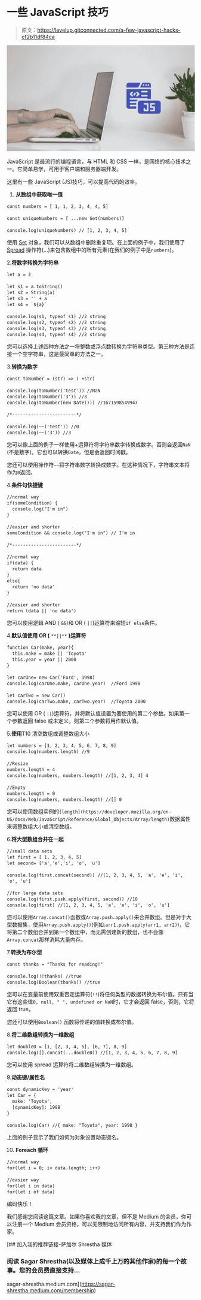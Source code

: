 # 一些 JavaScript 技巧

> 原文：<https://levelup.gitconnected.com/a-few-javascript-hacks-cf2b11df84ca>

![](img/64c60875b78965cf773892459e70879a.png)

JavaScript 是最流行的编程语言，与 HTML 和 CSS 一样，是网络的核心技术之一。它简单易学，可用于客户端和服务器端开发。

这里有一些 JavaScript (JS)技巧，可以提高代码的效率。

1.  **从数组中获取唯一值**

```
const numbers = [ 1, 1, 2, 3, 4, 4, 5]

const uniqueNumbers = [ ...new Set(numbers)]

console.log(uniqueNumbers) // [1, 2, 3, 4, 5]
```

使用 [Set](https://developer.mozilla.org/en-US/docs/Web/JavaScript/Reference/Global_Objects/Set) 对象，我们可以从数组中删除重复项。在上面的例子中，我们使用了 [Spread](https://developer.mozilla.org/en-US/docs/Web/JavaScript/Reference/Operators/Spread_syntax) 操作符(…)来包含数组中的所有元素(在我们的例子中是`numbers`)。

2.**将数字转换为字符串**

```
let a = 2

let s1 = a.toString()
let s2 = String(a)
let s3 = '' + a
let s4 = `${a}`

console.log(s1, typeof s1) //2 string
console.log(s2, typeof s2) //2 string
console.log(s3, typeof s3) //2 string
console.log(s4, typeof s4) //2 string
```

您可以选择上述四种方法之一将整数或浮点数转换为字符串类型。第三种方法是连接一个空字符串，这是最简单的方法之一。

3.**转换为数字**

```
const toNumber = (str) => ( +str)

console.log(toNumber('test')) //NaN
console.log(toNumber('3')) //3
console.log(toNumber(new Date())) //1671598549947

/*------------------------*/

console.log(~~('test')) //0
console.log(~~('3')) //3
```

您可以像上面的例子一样使用+运算符将字符串数字转换成数字。否则会返回`NaN` (不是数字)。它也可以转换`Date`，但是会返回时间戳。

您还可以使用操作符`~~`将字符串数字转换成数字。在这种情况下，字符串文本将作为`0`返回。

4.**条件句快捷键**

```
//normal way
if(someCondition) {
  console.log("I'm in")
}

//easier and shorter
someCondition && console.log("I'm in") // I'm in

/*------------------------*/

//normal way
if(data) {
  return data
}
else{
  return 'no data'
}

//easier and shorter
return (data || 'no data')
```

您可以使用逻辑 AND ( `&&`)和 OR ( `||`)运算符来缩短`if else`条件。

4.**默认值使用 OR (** `**||**` **)运算符**

```
function Car(make, year){
  this.make = make || 'Toyota'
  this.year = year || 2000
}

let carOne= new Car('Ford', 1998)
console.log(carOne.make, carOne.year)  //Ford 1998

let carTwo = new Car()
console.log(carTwo.make, carTwo.year)  //Toyota 2000
```

您可以使用 OR ( `||`)运算符，并将默认值设置为要使用的第二个参数。如果第一个参数返回 false 或未定义，则第二个参数将用作默认值。

5.**使用**T10 清空数组或调整数组大小

```
let numbers = [1, 2, 3, 4, 5, 6, 7, 8, 9]
console.log(numbers.length) //9

//Resize
numbers.length = 4
console.log(numbers, numbers.length) //[1, 2, 3, 4] 4

//Empty
numbers.length = 0
console.log(numbers, numbers.length) //[] 0
```

您可以使用数组实例的`[length](https://developer.mozilla.org/en-US/docs/Web/JavaScript/Reference/Global_Objects/Array/length)`数据属性来调整数组大小或清空数组。

6.**将大型数组合并在一起**

```
//small data sets
let first = [ 1, 2, 3, 4, 5]
let second= ['a','e','i', 'o', 'u']

console.log(first.concat(second)) //[1, 2, 3, 4, 5, 'a', 'e', 'i', 'o', 'u']

//for large data sets
console.log(first.push.apply(first, second)) //10
console.log(first) //[1, 2, 3, 4, 5, 'a', 'e', 'i', 'o', 'u']
```

您可以使用`Array.concat()`函数或`Array.push.apply()`来合并数组。但是对于大型数据集，使用`Array.push.apply()`(例如:`arr1.push.apply(arr1, arr2)`)，它将第二个数组合并到第一个数组中，而无需创建新的数组，也不会像`Array.concat`那样消耗大量内存。

7.**转换为布尔型**

```
const thanks = "Thanks for reading!"

console.log(!!thanks) //true
console.log(Boolean(thanks)) //true
```

您可以在变量前使用双重否定运算符(`!!`)将任何类型的数据转换为布尔值。只有当它有这些值`0, null, " ", undefined or NaN`时，它才会返回 false，否则，它将返回 true。

您还可以使用`Boolean()` 函数将传递的值转换成布尔值。

8.**将二维数组转换为一维数组**

```
let doubleD = [1, [2, 3, 4, 5], [6, 7], 8, 9]
console.log([].concat(...doubleD)) //[1, 2, 3, 4, 5, 6, 7, 8, 9]
```

您可以使用 spread 运算符将二维数组转换为一维数组。

9.**动态键/属性名**

```
const dynamicKey = 'year'
let Car = {
  make: 'Toyota',
  [dynamicKey]: 1998
}

console.log(Car) //{ make: "Toyota", year: 1998 }
```

上面的例子显示了我们如何为对象设置动态键名。

10. **Foreach 循环**

```
//normal way
for(let i = 0; i< data.length; i++)

//easier way
for(let i in data)
for(let i of data)
```

编码快乐！

我们感谢您阅读这篇文章。如果你喜欢我的文章，但不是 Medium 的会员，你可以注册一个 Medium 会员资格，可以无限制地访问所有内容，并支持我们作为作家。

[](https://sagar-shrestha.medium.com/membership) [## 加入我的推荐链接-萨加尔 Shrestha 媒体

### 阅读 Sagar Shrestha(以及媒体上成千上万的其他作家)的每一个故事。您的会员费直接支持…

sagar-shrestha.medium.com](https://sagar-shrestha.medium.com/membership)